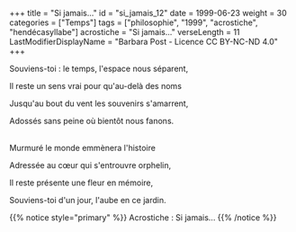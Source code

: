 +++
title = "Si jamais..."
id = "si_jamais_12"
date = 1999-06-23
weight = 30
categories = ["Temps"]
tags = ["philosophie", "1999", "acrostiche", "hendécasyllabe"]
acrostiche = "Si jamais..."
verseLength = 11
LastModifierDisplayName = "Barbara Post - Licence CC BY-NC-ND 4.0"
+++

Souviens-toi : le temps, l'espace nous séparent,

Il reste un sens vrai pour qu'au-delà des noms

Jusqu'au bout du vent les souvenirs s'amarrent,

Adossés sans peine où bientôt nous fanons.

 \
Murmuré le monde emmènera l'histoire

Adressée au cœur qui s'entrouvre orphelin,

Il reste présente une fleur en mémoire,

Souviens-toi d'un jour, l'aube en ce jardin.

{{% notice style="primary" %}}
Acrostiche : Si jamais...
{{% /notice %}}
